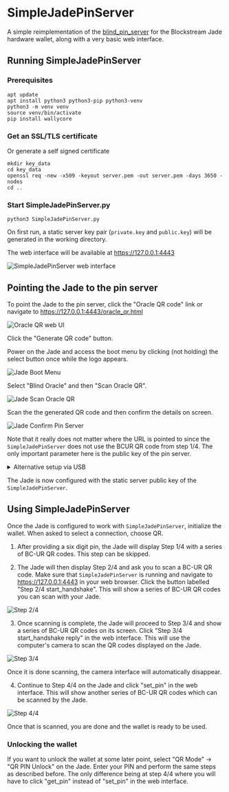 SimpleJadePinServer
===================

A simple reimplementation of the [blind_pin_server](https://github.com/Blockstream/blind_pin_server) for the Blockstream Jade hardware wallet, along with a very basic web interface.

Running SimpleJadePinServer
---------------------------

### Prerequisites

```console
apt update
apt install python3 python3-pip python3-venv
python3 -m venv venv
source venv/bin/activate
pip install wallycore
```

### Get an SSL/TLS certificate

Or generate a self signed certificate

```console
mkdir key_data
cd key_data
openssl req -new -x509 -keyout server.pem -out server.pem -days 3650 -nodes
cd ..
```

### Start SimpleJadePinServer.py

```console
python3 SimpleJadePinServer.py
```

On first run, a static server key pair (`private.key` and `public.key`) will be generated in the working directory.

The web interface will be available at https://127.0.0.1:4443

![SimpleJadePinServer web interface](docs/images/webui.png)

Pointing the Jade to the pin server
-----------------------------------

To point the Jade to the pin server, click the "Oracle QR code" link or navigate to https://127.0.0.1:4443/oracle_qr.html

![Oracle QR web UI](docs/images/webui_oracle_qr.png)

Click the "Generate QR code" button.

Power on the Jade and access the boot menu by clicking (not holding) the select button once while the logo appears.

![Jade Boot Menu](docs/images/jade_boot_menu_blind_oracle.png)

Select "Blind Oracle" and then "Scan Oracle QR".

![Jade Scan Oracle QR](docs/images/jade_blind_oracle_scan_qr.png)

Scan the the generated QR code and then confirm the details on screen.

![Jade Confirm Pin Server](docs/images/jade_confirm_pin_server.png)

Note that it really does not matter where the URL is pointed to since the `SimpleJadePinServer` does not use the BCUR QR code from step 1/4. The only important parameter here is the public key of the pin server.

<details>
<summary>Alternative setup via USB</summary>

An alternate way of pointing the Jade to a custom pin server is via a USB connection to a computer using the `set_jade_pinserver.py` script in the Jade repository.

```console
git clone https://github.com/Blockstream/Jade
cd Jade
python3 set_jade_pinserver.py --serialport <ENTERJADESERIALPORT> --set-pubkey path/to/SimpleJadePinServer/public.key --set-url http://127.0.0.1:8086
```
</details>

The Jade is now configured with the static server public key of the `SimpleJadePinServer`.

Using SimpleJadePinServer
-------------------------

Once the Jade is configured to work with `SimpleJadePinServer`, initialize the wallet. When asked to select a connection, choose QR.

1. After providing a six digit pin, the Jade will display Step 1/4 with a series of BC-UR QR codes. This step can be skipped.

2. The Jade will then display Step 2/4 and ask you to scan a BC-UR QR code. Make sure that `SimpleJadePinServer` is running and navigate to https://127.0.0.1:4443 in your web browser. Click the button labelled "Step 2/4 start_handshake". This will show a series of BC-UR QR codes you can scan with your Jade.

![Step 2/4](docs/images/webui_step2.png)

3. Once scanning is complete, the Jade will proceed to Step 3/4 and show a series of BC-UR QR codes on its screen. Click "Step 3/4 start_handshake reply" in the web interface. This will use the computer's camera to scan the QR codes displayed on the Jade.

![Step 3/4](docs/images/webui_step3.png)

Once it is done scanning, the camera interface will automatically disappear.

4. Continue to Step 4/4 on the Jade and click "set_pin" in the web interface. This will show another series of BC-UR QR codes which can be scanned by the Jade.

![Step 4/4](docs/images/webui_step4.png)

Once that is scanned, you are done and the wallet is ready to be used.

### Unlocking the wallet

If you want to unlock the wallet at some later point, select "QR Mode" -> "QR PIN Unlock" on the Jade. Enter your PIN and perform the same steps as described before. The only difference being at step 4/4 where you will have to click "get_pin" instead of "set_pin" in the web interface.
